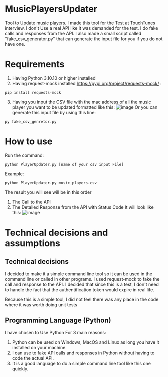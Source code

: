 # MusicPlayersUpdater
Tool to Update music players. I made this tool for the Test at TouchTunes interview. I don't Use a real API like it was demanded for the test. I do fake calls and responses from the API. I also made a small script called "fake_csv_generator.py" that can generate the input file for you if you do not have one.
# Requirements
1. Having Python 3.10.10 or higher installed  
2. Having request-mock installed https://pypi.org/project/requests-mock/ :
```
pip install requests-mock
```
3. Having you input the CSV file with the mac address of all the music player you want to be updated formatted like this:
![image](https://user-images.githubusercontent.com/14093695/218222948-2525ceec-da1c-452e-af2e-ca9620015ba9.png)
Or you can generate this input file  by using this line:
```
py fake_csv_genretor.py
```
# How to use
Run the command:
```
python PlayerUpdater.py [name of your csv input File]
```
Example:
```
python PlayerUpdater.py music_players.csv 
```
The result you will see will be  in this order
1. The Call to the API
2. The Detailed Response from the API with Status Code
It will look like this: ![image](https://user-images.githubusercontent.com/14093695/218225079-499c01ea-7d00-4454-8b7a-7d6a660f4a29.png)
# Technical decisions and assumptions
## Technical decisions
I decided to make it a simple command line tool so it can be used in the command line or called in other programs. I used request-mock to fake the call and response to the API. I decided that since this is a test, I don't need to handle the fact that the authentification token would expire in real life.

Because this is  a simple tool,  I did not feel there was any place in  the code where it was worth doing unit tests
## Programming Language (Python)
I have chosen to Use Python For 3 main reasons:
1. Python can be used on Windows, MacOS and Linux as long you have it installed on your machine.
2. I can use    to fake API calls and responses in Python without having to code the actual API.
3. It is a good language to do  a simple command line  tool like  this one quickly.

